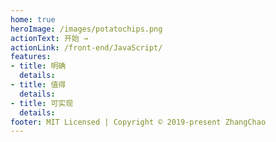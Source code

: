 ```yaml
---
home: true
heroImage: /images/potatochips.png
actionText: 开始 →
actionLink: /front-end/JavaScript/
features:
- title: 明确
  details:
- title: 值得
  details:
- title: 可实现
  details:
footer: MIT Licensed | Copyright © 2019-present ZhangChao
---
```


<!-- ![avatar](/learning/images/topology.png) -->